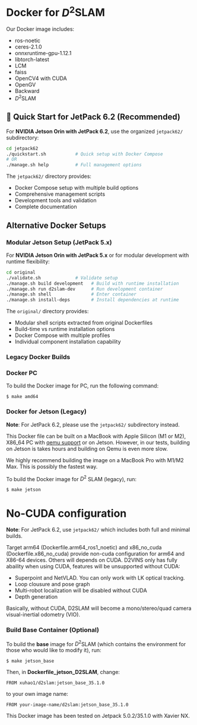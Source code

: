# Docker for $D^2$SLAM

Our Docker image includes: 

- ros-noetic 
- ceres-2.1.0 
- onnxruntime-gpu-1.12.1 
- libtorch-latest 
- LCM 
- faiss 
- OpenCV4 with CUDA 
- OpenGV 
- Backward 
- $D^2$SLAM

## 🚀 Quick Start for JetPack 6.2 (Recommended)

For **NVIDIA Jetson Orin with JetPack 6.2**, use the organized `jetpack62/` subdirectory:

```bash
cd jetpack62
./quickstart.sh           # Quick setup with Docker Compose
# OR
./manage.sh help          # Full management options
```

The `jetpack62/` directory provides:
- Docker Compose setup with multiple build options
- Comprehensive management scripts
- Development tools and validation
- Complete documentation

## Alternative Docker Setups

### Modular Jetson Setup (JetPack 5.x)

For **NVIDIA Jetson Orin with JetPack 5.x** or for modular development with runtime flexibility:

```bash
cd original
./validate.sh             # Validate setup
./manage.sh build development   # Build with runtime installation
./manage.sh run d2slam-dev      # Run development container
./manage.sh shell               # Enter container
./manage.sh install-deps        # Install dependencies at runtime
```

The `original/` directory provides:
- Modular shell scripts extracted from original Dockerfiles
- Build-time vs runtime installation options
- Docker Compose with multiple profiles
- Individual component installation capability

### Legacy Docker Builds

### Docker PC

To build the Docker image for PC, run the following command:

```
$ make amd64
```

### Docker for Jetson (Legacy)

**Note**: For JetPack 6.2, please use the `jetpack62/` subdirectory instead.

This Docker file can be built on a MacBook with Apple Silicon (M1 or M2), X86_64 PC with [qemu support](https://www.stereolabs.com/docs/docker/building-arm-container-on-x86/) or on Jetson. However, in our tests, building on Jetson is takes hours and building on Qemu is even more slow.

We highly recommend building the image on a MacBook Pro with M1/M2 Max. This is possibly the fastest way.

To build the Docker image for $D^2$ SLAM (legacy), run:

```
$ make jetson
```

# No-CUDA configuration

**Note**: For JetPack 6.2, use `jetpack62/` which includes both full and minimal builds.

Target arm64 (Dockerfile.arm64_ros1_noetic) and x86_no_cuda (Dockerfile.x86_no_cuda) provide non-cuda configuration for arm64 and X86-64 devices. Others will depends on CUDA.
D2VINS only has fully abaility when using CUDA, features will be unsupported without CUDA:

- Superpoint and NetVLAD. You can only work with LK optical tracking.
- Loop clousure and pose graph
- Multi-robot localization will be disabled without CUDA
- Depth generation


Basically, without CUDA, D2SLAM will become a mono/stereo/quad camera visual-inertial odometry (VIO).

### Build Base Container (Optional)

To build the __base__ image for $D^2$SLAM (which contains the environment for those who would like to modify it), run:
```
$ make jetson_base
```

Then, in __Dockerfile_jetson_D2SLAM__, change:

```
FROM xuhao1/d2slam:jetson_base_35.1.0
```


to your own image name:

```
FROM your-image-name/d2slam:jetson_base_35.1.0
```


This Docker image has been tested on Jetpack 5.0.2/35.1.0 with Xavier NX.
